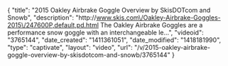 {
    "title": "2015 Oakley Airbrake Goggle Overview by SkisDOTcom and Snowb",
    "description": "http:\/\/www.skis.com\/Oakley-Airbrake-Goggles-2015\/247600P,default,pd.html The Oakley Airbrake Goggles are a performance snow goggle with an interchangeable le...",
    "videoid": "3765144",
    "date_created": "1411361051",
    "date_modified": "1418181990",
    "type": "captivate",
    "layout": "video",
    "url": "\/v\/2015-oakley-airbrake-goggle-overview-by-skisdotcom-and-snowb\/3765144"
}
